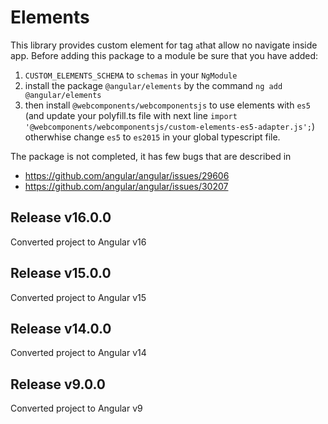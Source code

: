 # Elements

This library provides custom element for tag ``a``that allow no navigate inside app. 
Before adding this package to a module be sure that you have added:
1. ``CUSTOM_ELEMENTS_SCHEMA`` to ``schemas`` in your ``NgModule``
2. install the package ``@angular/elements`` by the command ``ng add @angular/elements``
3. then install ``@webcomponents/webcomponentsjs`` to use elements with ``es5`` (and update your polyfill.ts file with next line ``import '@webcomponents/webcomponentsjs/custom-elements-es5-adapter.js';``) otherwhise change ``es5`` to ``es2015`` in your global typescript file.


The package is not completed, it has few bugs that are described in 
- https://github.com/angular/angular/issues/29606
- https://github.com/angular/angular/issues/30207

## Release v16.0.0
Converted project to Angular v16

## Release v15.0.0
Converted project to Angular v15

## Release v14.0.0
Converted project to Angular v14

## Release v9.0.0
Converted project to Angular v9
